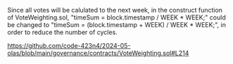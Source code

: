  Since all votes will be calulated to the next week, in the construct function of VoteWeighting.sol, "timeSum = block.timestamp / WEEK * WEEK;" could be changed to "timeSum = (block.timestamp + WEEK) / WEEK * WEEK;", in order to reduce the number of cycles.

https://github.com/code-423n4/2024-05-olas/blob/main/governance/contracts/VoteWeighting.sol#L214